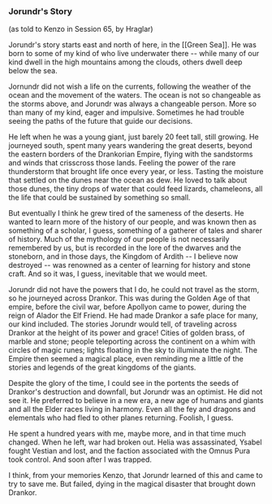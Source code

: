 ### Jorundr's Story
(as told to Kenzo in Session 65, by Hraglar)

Jorundr's story starts east and north of here, in the [[Green Sea]]. He was born to some of my kind of who live underwater there -- while many of our kind dwell in the high mountains among the clouds, others dwell deep below the sea. 

Jornundr did not wish a life on the currents, following the weather of the ocean and the movement of the waters. The ocean is not so changeable as the storms above, and Jorundr was always a changeable person. More so than many of my kind, eager and impulsive. Sometimes he had trouble seeing the paths of the future that guide our decisions. 

He left when he was a young giant, just barely 20 feet tall, still growing. He journeyed south, spent many years wandering the great deserts, beyond the eastern borders of the Drankorian Empire, flying with the sandstorms and winds that crisscross those lands. Feeling the power of the rare thunderstorm that brought life once every year, or less. Tasting the moisture that settled on the dunes near the ocean as dew. He loved to talk about those dunes, the tiny drops of water that could feed lizards, chameleons, all the life that could be sustained by something so small.

But eventually I think he grew tired of the sameness of the deserts. He wanted to learn more of the history of our people, and was known then as something of a scholar, I guess, something of a gatherer of tales and sharer of history. Much of the mythology of our people is not necessarily remembered by us, but is recorded in the lore of the dwarves and the stoneborn, and in those days, the Kingdom of Ardith -- I believe now destroyed -- was renowned as a center of learning for history and stone craft. And so it was, I guess, inevitable that we would meet. 

Jorundr did not have the powers that I do, he could not travel as the storm, so he journeyed across Drankor. This was during the Golden Age of that empire, before the civil war, before Apollyon came to power, during the reign of Alador the Elf Friend. He had made Drankor a safe place for many, our kind included. The stories Jorundr would tell, of traveling across Drankor at the height of its power and grace! Cities of golden brass, of marble and stone; people teleporting across the continent on a whim with circles of magic runes; lights floating in the sky to illuminate the night. The Empire then seemed a magical place, even reminding me a little of the stories and legends of the great kingdoms of the giants. 

Despite the glory of the time, I could see in the portents the seeds of Drankor's destruction and downfall, but Jorundr was an optimist. He did not see it. He preferred to believe in a new era, a new age of humans and giants and all the Elder races living in harmony. Even all the fey and dragons and elementals who had fled to other planes returning. Foolish, I guess. 

He spent a hundred years with me, maybe more, and in that time much changed. When he left, war had broken out. Helia was assassinated, Ysabel fought Vestian and lost, and the faction associated with the Omnus Pura took control. And soon after I was trapped. 

I think, from your memories Kenzo, that Jorundr learned of this and came to try to save me. But failed, dying in the magical disaster that brought down Drankor. 